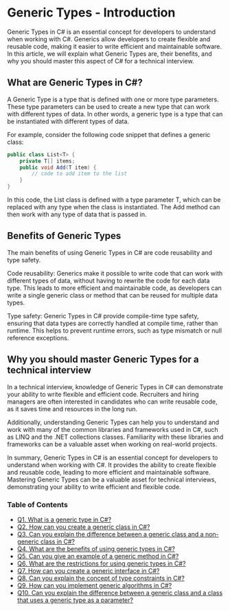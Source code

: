 # Generic Types - Introduction

Generic Types in C# is an essential concept for developers to understand when working with C#. Generics allow developers to create flexible and reusable code, making it easier to write efficient and maintainable software. In this article, we will explain what Generic Types are, their benefits, and why you should master this aspect of C# for a technical interview.

## What are Generic Types in C#?
A Generic Type is a type that is defined with one or more type parameters. These type parameters can be used to create a new type that can work with different types of data. In other words, a generic type is a type that can be instantiated with different types of data.

For example, consider the following code snippet that defines a generic class:

```csharp
public class List<T> {
    private T[] items;
    public void Add(T item) {
        // code to add item to the list
    }
}
```

In this code, the List class is defined with a type parameter T, which can be replaced with any type when the class is instantiated. The Add method can then work with any type of data that is passed in.

## Benefits of Generic Types
The main benefits of using Generic Types in C# are code reusability and type safety.

Code reusability: Generics make it possible to write code that can work with different types of data, without having to rewrite the code for each data type. This leads to more efficient and maintainable code, as developers can write a single generic class or method that can be reused for multiple data types.

Type safety: Generic Types in C# provide compile-time type safety, ensuring that data types are correctly handled at compile time, rather than runtime. This helps to prevent runtime errors, such as type mismatch or null reference exceptions.

## Why you should master Generic Types for a technical interview
In a technical interview, knowledge of Generic Types in C# can demonstrate your ability to write flexible and efficient code. Recruiters and hiring managers are often interested in candidates who can write reusable code, as it saves time and resources in the long run.

Additionally, understanding Generic Types can help you to understand and work with many of the common libraries and frameworks used in C#, such as LINQ and the .NET collections classes. Familiarity with these libraries and frameworks can be a valuable asset when working on real-world projects.

In summary, Generic Types in C# is an essential concept for developers to understand when working with C#. It provides the ability to create flexible and reusable code, leading to more efficient and maintainable software. Mastering Generic Types can be a valuable asset for technical interviews, demonstrating your ability to write efficient and flexible code.

### Table of Contents
- [Q1. What is a generic type in C#?](https://github.com/rcallaby/CSharp-Interview-Questions/blob/main/Generic-Types/GT-Question1.md)
- [Q2. How can you create a generic class in C#?](https://github.com/rcallaby/CSharp-Interview-Questions/blob/main/Generic-Types/GT-Question2.md)
- [Q3. Can you explain the difference between a generic class and a non-generic class in C#?](https://github.com/rcallaby/CSharp-Interview-Questions/blob/main/Generic-Types/GT-Question3.md)
- [Q4. What are the benefits of using generic types in C#?](https://github.com/rcallaby/CSharp-Interview-Questions/blob/main/Generic-Types/GT-Question4.md)
- [Q5. Can you give an example of a generic method in C#?](https://github.com/rcallaby/CSharp-Interview-Questions/blob/main/Generic-Types/GT-Question5.md)
- [Q6. What are the restrictions for using generic types in C#?](https://github.com/rcallaby/CSharp-Interview-Questions/blob/main/Generic-Types/GT-Question6.md)
- [Q7. How can you create a generic interface in C#?](https://github.com/rcallaby/CSharp-Interview-Questions/blob/main/Generic-Types/GT-Question7.md)
- [Q8. Can you explain the concept of type constraints in C#?](https://github.com/rcallaby/CSharp-Interview-Questions/blob/main/Generic-Types/GT-Question8.md)
- [Q9. How can you implement generic algorithms in C#?](https://github.com/rcallaby/CSharp-Interview-Questions/blob/main/Generic-Types/GT-Question9.md)
- [Q10. Can you explain the difference between a generic class and a class that uses a generic type as a parameter?](https://github.com/rcallaby/CSharp-Interview-Questions/blob/main/Generic-Types/GT-Question10.md)